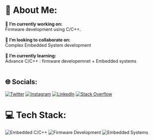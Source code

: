 # 💫 About Me:
🔭 **I’m currently working on:**  <br>Firmware development using C/C++.<br><br>👯 **I’m looking to collaborate on:**  <br>Complex Embedded System development<br><br>🌱 **I’m currently learning:**  <br>Advance C/C++ : firmware developemnet + Embedded systems<br><br>


## 🌐 Socials:
[![Twitter](https://img.shields.io/badge/Twitter-%231DA1F2.svg?logo=Twitter&logoColor=white)](https://twitter.com/SDibbadamani) [![Instagram](https://img.shields.io/badge/Instagram-%23E4405F.svg?logo=Instagram&logoColor=white)](https://www.instagram.com/sharaaaaanu) [![LinkedIn](https://img.shields.io/badge/LinkedIn-%230077B5.svg?logo=linkedin&logoColor=white)](https://www.linkedin.com/in/sharanu-dibbadamani) [![Stack Overflow](https://img.shields.io/badge/-Stackoverflow-FE7A16?logo=stack-overflow&logoColor=white)](https://stackoverflow.com/users/17106326)

# 💻 Tech Stack:
![Embedded C/C++](https://img.shields.io/badge/Embedded%20C/C++-%2300599C.svg?style=for-the-badge&logo=c%2B%2B&logoColor=white)
![Firmware Development](https://img.shields.io/badge/Firmware%20Development-%23009639.svg?style=for-the-badge&logo=firmware&logoColor=white)
![Embedded Systems](https://img.shields.io/badge/Embedded%20C/C++-%2300599C.svg?style=for-the-badge&logo=c%2B%2B&logoColor=white)
